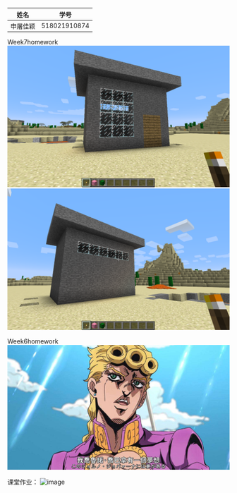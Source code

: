 | 姓名 | 学号 |
|------|------|
|申屠佳颖|518021910874|

Week7homework
![image](https://github.com/ophwsjtu18/ohw20f/blob/main/Jillian/week7/正面.png)
![image](https://github.com/ophwsjtu18/ohw20f/blob/main/Jillian/week7/背面.png)

Week6homework
![image](https://github.com/ophwsjtu18/ohw20f/blob/main/Jillian/jojo.jpg)


课堂作业：
![image](https://github.com/shiep18/EIS2020/blob/master/markdowncheatsheet.JPG)
